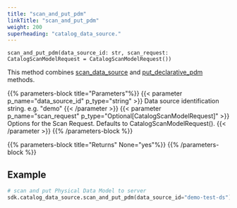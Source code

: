 ```yaml
---
title: "scan_and_put_pdm"
linkTitle: "scan_and_put_pdm"
weight: 200
superheading: "catalog_data_source."
---
```




``scan_and_put_pdm(data_source_id: str, scan_request: CatalogScanModelRequest = CatalogScanModelRequest())``

This method combines [scan_data_source](../../data-source/scan_data_source) and [put_declarative_pdm](../put_declarative_pdm) methods.

{{% parameters-block  title="Parameters"%}}
{{< parameter p_name="data_source_id" p_type="string" >}}
Data source identification string. e.g. "demo"
{{< /parameter >}}
{{< parameter p_name="scan_request" p_type="Optional[CatalogScanModelRequest]" >}}
Options for the Scan Request. Defaults to CatalogScanModelRequest().
{{< /parameter >}}
{{% /parameters-block %}}

{{% parameters-block title="Returns" None="yes"%}}
{{% /parameters-block %}}

## Example

```Python
# scan and put Physical Data Model to server
sdk.catalog_data_source.scan_and_put_pdm(data_source_id="demo-test-ds")
```
